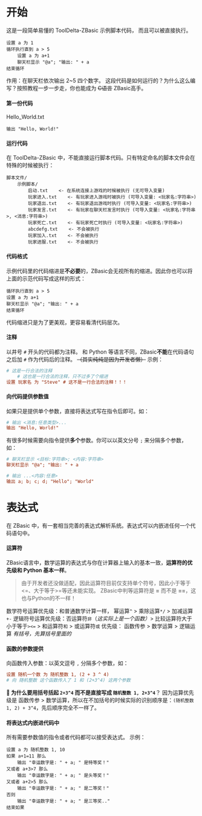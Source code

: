 # 开始

这是一段简单易懂的 ToolDelta-ZBasic 示例脚本代码， 而且可以被直接执行。
```
设置 a 为 1
循环执行直到 a > 5
    设置 a 为 a+1
    聊天栏显示 "@a"; "输出: " + a
结束循环
```
作用：在聊天栏依次输出 2~5 四个数字。
这段代码是如何运行的？为什么这么编写？按照教程一步一步走，你也能成为 ~~C语言~~ ZBasic高手。
#### 第一份代码
Hello_World.txt
```
输出 "Hello, World!"
```

#### 运行代码
在 ToolDelta-ZBasic 中，不能直接运行脚本代码。只有特定命名的脚本文件会在特殊的时候被执行：
```
脚本文件/
    示例脚本/
        启动.txt    <- 在系统连接上游戏的时候被执行 (无可导入变量)
        玩家进入.txt    <- 有玩家进入游戏时被执行 (可导入变量: <玩家名:字符串>)
        玩家退出.txt    <- 有玩家退出游戏时执行 (可导入变量: <玩家名:字符串>)
        玩家发言.txt    <- 有玩家在聊天栏发言时执行 (可导入变量: <玩家名:字符串>, <消息:字符串>)
        玩家死亡.txt    <- 有玩家死亡时执行 (可导入变量: <玩家名:字符串>)
        abcdefg.txt    <- 不会被执行
        玩家加入.txt    <- 不会被执行
        玩家进服.txt    <- 不会被执行
```

#### 代码格式
示例代码里的代码缩进是**不必要**的，ZBasic会无视所有的缩进。因此你也可以将上面的示范代码写成这样的形式：
```
循环执行直到 a > 5
设置 a 为 a+1
聊天栏显示 "@a"; "输出: " + a
结束循环
```
代码缩进只是为了更美观，更容易看清代码层次。

#### 注释
以井号 `#` 开头的代码都为注释。
和 Python 等语言不同，ZBasic**不能**在代码语句之后加 `#` 作为代码后的注释。
~~（其实纯纯是因为开发者懒）~~
示例：
```ini
# 这是一行合法的注释
    # 这也是一行合法的注释，只不过多了个缩进
设置 玩家名 为 "Steve" # 这不是一行合法的注释！！！
```

#### 向代码提供参数值
如果只是提供单个参数，直接将表达式写在指令后即可。如：
```ini
# 输出 <消息:任意类型>...
输出 "Hello, World!"
```
有很多时候需要向指令提供**多个**参数。你可以以英文分号 `;` 来分隔多个参数，如：
```ini
# 聊天栏显示 <目标:字符串>; <内容:字符串>
聊天栏显示 "@a"; "输出: " + a

# 输出 ...<内容:任意>
输出 a; b; c; d; "Hello"; "World"
```

# 表达式
在 ZBasic 中，有一套相当完善的表达式解析系统。表达式可以内嵌进任何一个代码语句中。
#### 运算符
ZBasic语言中，数学运算的表达式与你在计算器上输入的基本一致，**运算符的优先级和 Python 基本一样**。
> 由于开发者还没做适配，因此运算符目前仅支持单个符号，因此小于等于<=、大于等于>=等还未能实现。
> ZBasic中判等运算符是 **=** 而不是 **==**，这也与Python的不一样！

数学符号运算优先级：和普通数学计算一样， 幂运算`^` > 乘除运算`*/` > 加减运算`+-`
逻辑符号运算优先级：否运算符`非`（*这实际上是一个函数）*> 比较运算符大于小于等于`><=` > 和运算符`和` > 或运算符`或`
优先级： 函数传参 > 数学运算 > 逻辑运算
*有括号，先算括号里面的*

#### 函数的参数提供
向函数传入参数：以英文逗号 `,` 分隔多个参数，如：
```ini
设置 随机一个数 为 随机整数 1, (2 + 3 ^ 4)
# 向 随机整数 这个函数传入了 1 和 (2+3^4) 这两个参数
```
**🤔 为什么要用括号括起 `2+3^4` 而不是直接写成 `随机整数 1, 2+3^4`**？
因为运算优先级是 函数传参 > 数学运算，所以在不加括号的时候实际的识别顺序是：`(随机整数 1, 2) + 3^4`，先后顺序完全不一样了。

#### 将表达式内嵌进代码中
所有需要参数值的指令或者代码都可以接受表达式。
示例：
```
设置 a 为 随机整数 1, 10
如果 a+1=11 那么
    输出 "幸运数字是: " + a; " 是特等奖！"
又或者 a+3>7 那么
    输出 "幸运数字是: " + a; " 是头等奖！"
又或者 a+2>5 那么
    输出 "幸运数字是: " + a; " 是二等奖！"
否则
    输出 "幸运数字是: " + a; " 是三等奖.."
结束如果
```
